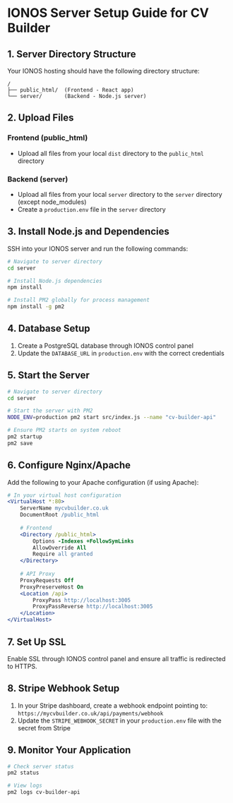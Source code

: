 # IONOS Server Setup Guide for CV Builder

## 1. Server Directory Structure

Your IONOS hosting should have the following directory structure:

```
/
├── public_html/  (Frontend - React app)
└── server/       (Backend - Node.js server)
```

## 2. Upload Files

### Frontend (public_html)
- Upload all files from your local `dist` directory to the `public_html` directory

### Backend (server)
- Upload all files from your local `server` directory to the `server` directory (except node_modules)
- Create a `production.env` file in the `server` directory

## 3. Install Node.js and Dependencies

SSH into your IONOS server and run the following commands:

```bash
# Navigate to server directory
cd server

# Install Node.js dependencies
npm install

# Install PM2 globally for process management
npm install -g pm2
```

## 4. Database Setup

1. Create a PostgreSQL database through IONOS control panel
2. Update the `DATABASE_URL` in `production.env` with the correct credentials

## 5. Start the Server

```bash
# Navigate to server directory
cd server

# Start the server with PM2
NODE_ENV=production pm2 start src/index.js --name "cv-builder-api"

# Ensure PM2 starts on system reboot
pm2 startup
pm2 save
```

## 6. Configure Nginx/Apache

Add the following to your Apache configuration (if using Apache):

```apache
# In your virtual host configuration
<VirtualHost *:80>
    ServerName mycvbuilder.co.uk
    DocumentRoot /public_html
    
    # Frontend
    <Directory /public_html>
        Options -Indexes +FollowSymLinks
        AllowOverride All
        Require all granted
    </Directory>
    
    # API Proxy
    ProxyRequests Off
    ProxyPreserveHost On
    <Location /api>
        ProxyPass http://localhost:3005
        ProxyPassReverse http://localhost:3005
    </Location>
</VirtualHost>
```

## 7. Set Up SSL

Enable SSL through IONOS control panel and ensure all traffic is redirected to HTTPS.

## 8. Stripe Webhook Setup

1. In your Stripe dashboard, create a webhook endpoint pointing to: `https://mycvbuilder.co.uk/api/payments/webhook`
2. Update the `STRIPE_WEBHOOK_SECRET` in your `production.env` file with the secret from Stripe

## 9. Monitor Your Application

```bash
# Check server status
pm2 status

# View logs
pm2 logs cv-builder-api
``` 